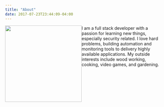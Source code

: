 ```yaml
---
title: "About"
date: 2017-07-23T23:44:09-04:00
---
```


<div style="float: left;">
<img src="/images/me.png" width="250">
</div>

I am a full stack developer with a passion for learning new things, especially security related. I love hard
problems, building automation and monitoring tools to delivery highly available applications. My outside
interests include wood working, cooking, video games, and gardening.

<div style="clear: both;"></div>
